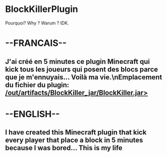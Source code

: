 # BlockKillerPlugin
Pourquoi? Why ? Warum ? IDK.
<h1>--FRANCAIS--</h1>
<h2>J'ai créé en 5 minutes ce plugin Minecraft qui kick tous les joueurs qui posent des blocs parce que je m'ennuyais... Voilà ma vie.\nEmplacement du fichier du plugin: <a href="./out/artifacts/BlockKiller_jar/BlockKiller.jar">/out/artifacts/BlockKiller_jar/BlockKiller.jar></a></h2>
<h1>--ENGLISH--</h1>
<h2>I have created this Minecraft plugin that kick every player that place a block in 5 minutes because I was bored... This is my life</h2>
